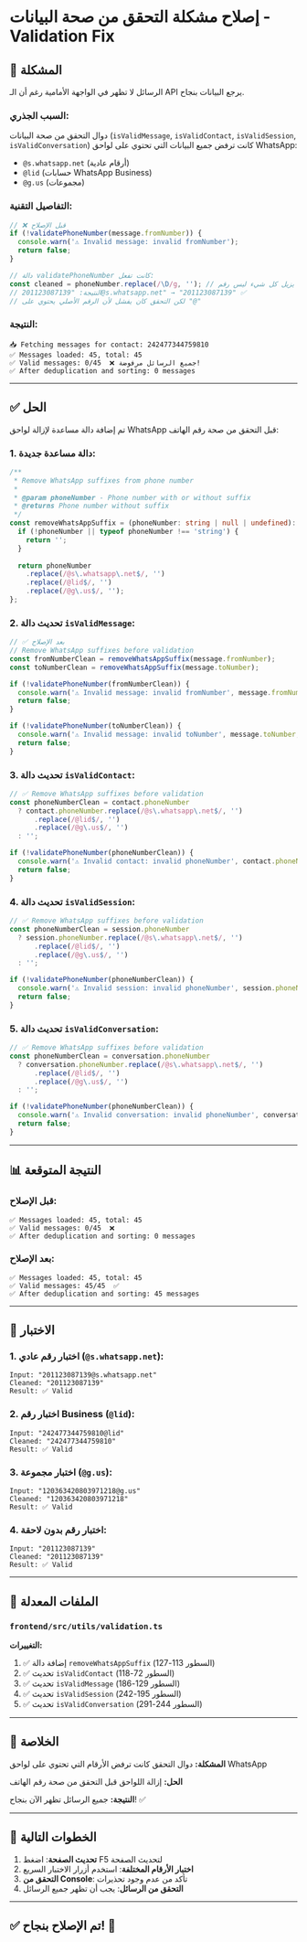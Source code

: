 # إصلاح مشكلة التحقق من صحة البيانات - Validation Fix

## 🐛 المشكلة

الرسائل لا تظهر في الواجهة الأمامية رغم أن الـ API يرجع البيانات بنجاح.

### السبب الجذري:

دوال التحقق من صحة البيانات (`isValidMessage`, `isValidContact`, `isValidSession`, `isValidConversation`) كانت ترفض جميع البيانات التي تحتوي على لواحق WhatsApp:

- `@s.whatsapp.net` (أرقام عادية)
- `@lid` (حسابات WhatsApp Business)
- `@g.us` (مجموعات)

### التفاصيل التقنية:

```typescript
// ❌ قبل الإصلاح
if (!validatePhoneNumber(message.fromNumber)) {
  console.warn('⚠️ Invalid message: invalid fromNumber');
  return false;
}

// دالة validatePhoneNumber كانت تفعل:
const cleaned = phoneNumber.replace(/\D/g, ''); // يزيل كل شيء ليس رقم
// النتيجة: "201123087139@s.whatsapp.net" → "201123087139" ✅
// لكن التحقق كان يفشل لأن الرقم الأصلي يحتوي على "@"
```

### النتيجة:

```
📥 Fetching messages for contact: 242477344759810
✅ Messages loaded: 45, total: 45
✅ Valid messages: 0/45  ❌ جميع الرسائل مرفوضة!
✅ After deduplication and sorting: 0 messages
```

---

## ✅ الحل

تم إضافة دالة مساعدة لإزالة لواحق WhatsApp قبل التحقق من صحة رقم الهاتف:

### 1. دالة مساعدة جديدة:

```typescript
/**
 * Remove WhatsApp suffixes from phone number
 * 
 * @param phoneNumber - Phone number with or without suffix
 * @returns Phone number without suffix
 */
const removeWhatsAppSuffix = (phoneNumber: string | null | undefined): string => {
  if (!phoneNumber || typeof phoneNumber !== 'string') {
    return '';
  }
  
  return phoneNumber
    .replace(/@s\.whatsapp\.net$/, '')
    .replace(/@lid$/, '')
    .replace(/@g\.us$/, '');
};
```

### 2. تحديث دالة `isValidMessage`:

```typescript
// ✅ بعد الإصلاح
// Remove WhatsApp suffixes before validation
const fromNumberClean = removeWhatsAppSuffix(message.fromNumber);
const toNumberClean = removeWhatsAppSuffix(message.toNumber);

if (!validatePhoneNumber(fromNumberClean)) {
  console.warn('⚠️ Invalid message: invalid fromNumber', message.fromNumber, 'cleaned:', fromNumberClean);
  return false;
}

if (!validatePhoneNumber(toNumberClean)) {
  console.warn('⚠️ Invalid message: invalid toNumber', message.toNumber, 'cleaned:', toNumberClean);
  return false;
}
```

### 3. تحديث دالة `isValidContact`:

```typescript
// ✅ Remove WhatsApp suffixes before validation
const phoneNumberClean = contact.phoneNumber
  ? contact.phoneNumber.replace(/@s\.whatsapp\.net$/, '')
      .replace(/@lid$/, '')
      .replace(/@g\.us$/, '')
  : '';

if (!validatePhoneNumber(phoneNumberClean)) {
  console.warn('⚠️ Invalid contact: invalid phoneNumber', contact.phoneNumber, 'cleaned:', phoneNumberClean);
  return false;
}
```

### 4. تحديث دالة `isValidSession`:

```typescript
// ✅ Remove WhatsApp suffixes before validation
const phoneNumberClean = session.phoneNumber
  ? session.phoneNumber.replace(/@s\.whatsapp\.net$/, '')
      .replace(/@lid$/, '')
      .replace(/@g\.us$/, '')
  : '';

if (!validatePhoneNumber(phoneNumberClean)) {
  console.warn('⚠️ Invalid session: invalid phoneNumber', session.phoneNumber, 'cleaned:', phoneNumberClean);
  return false;
}
```

### 5. تحديث دالة `isValidConversation`:

```typescript
// ✅ Remove WhatsApp suffixes before validation
const phoneNumberClean = conversation.phoneNumber
  ? conversation.phoneNumber.replace(/@s\.whatsapp\.net$/, '')
      .replace(/@lid$/, '')
      .replace(/@g\.us$/, '')
  : '';

if (!validatePhoneNumber(phoneNumberClean)) {
  console.warn('⚠️ Invalid conversation: invalid phoneNumber', conversation.phoneNumber, 'cleaned:', phoneNumberClean);
  return false;
}
```

---

## 📊 النتيجة المتوقعة

### قبل الإصلاح:
```
✅ Messages loaded: 45, total: 45
✅ Valid messages: 0/45  ❌
✅ After deduplication and sorting: 0 messages
```

### بعد الإصلاح:
```
✅ Messages loaded: 45, total: 45
✅ Valid messages: 45/45  ✅
✅ After deduplication and sorting: 45 messages
```

---

## 🧪 الاختبار

### 1. اختبار رقم عادي (`@s.whatsapp.net`):
```
Input: "201123087139@s.whatsapp.net"
Cleaned: "201123087139"
Result: ✅ Valid
```

### 2. اختبار رقم Business (`@lid`):
```
Input: "242477344759810@lid"
Cleaned: "242477344759810"
Result: ✅ Valid
```

### 3. اختبار مجموعة (`@g.us`):
```
Input: "120363420803971218@g.us"
Cleaned: "120363420803971218"
Result: ✅ Valid
```

### 4. اختبار رقم بدون لاحقة:
```
Input: "201123087139"
Cleaned: "201123087139"
Result: ✅ Valid
```

---

## 📁 الملفات المعدلة

### `frontend/src/utils/validation.ts`

**التغييرات:**
1. ✅ إضافة دالة `removeWhatsAppSuffix` (السطور 113-127)
2. ✅ تحديث `isValidContact` (السطور 72-118)
3. ✅ تحديث `isValidMessage` (السطور 129-186)
4. ✅ تحديث `isValidSession` (السطور 195-242)
5. ✅ تحديث `isValidConversation` (السطور 244-291)

---

## 🎯 الخلاصة

**المشكلة:** دوال التحقق كانت ترفض الأرقام التي تحتوي على لواحق WhatsApp

**الحل:** إزالة اللواحق قبل التحقق من صحة رقم الهاتف

**النتيجة:** جميع الرسائل تظهر الآن بنجاح! ✅

---

## 🚀 الخطوات التالية

1. **تحديث الصفحة**: اضغط F5 لتحديث الصفحة
2. **اختبار الأرقام المختلفة**: استخدم أزرار الاختبار السريع
3. **التحقق من Console**: تأكد من عدم وجود تحذيرات
4. **التحقق من الرسائل**: يجب أن تظهر جميع الرسائل

---

## ✅ تم الإصلاح بنجاح! 🎉

